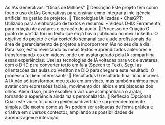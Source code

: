 As IAs Generativas: "Dicas de Milhões"
📒 Descrição
Este projeto tem como foco o uso de IAs Generativas para ensinar como integrar a inteligência artificial na gestão de projetos.
🤖 Tecnologias Utilizadas
•	ChatGPT: Utilizado para a elaboração de textos e resumos.
•	Videos D-ID: Ferramenta para criação de avatares e geração de áudio.
🧐 Processo de Criação
O ponto de partida foi um texto que eu já havia publicado no meu LinkedIn. O objetivo do projeto é criar conteúdo semanal que ajude profissionais da área de gerenciamento de projetos a incorporarem IAs no seu dia a dia. Para isso, estou revisitando os meus textos e aprendizados anteriores e transformando-os em vídeos, onde um avatar gerado pela IA compartilha essas experiências.
Usei as tecnologias de IA voltadas para voz e avatares, com o D-ID para converter texto em fala (Speech to Text). Segui as orientações das aulas do Venilton na DIO para chegar a este resultado. O processo foi bem interessante!
🚀 Resultados
O resultado final ficou incrível. A IA não só transformou meu texto em um vídeo, mas também animou meu avatar com expressões faciais, movimento dos lábios e até piscadas dos olhos. Além disso, pude escolher a voz que acompanharia o avatar, tornando a experiência ainda mais personalizada.
💭 Reflexão (Opcional)
Criar este vídeo foi uma experiência divertida e surpreendentemente simples. Ele mostra como as IAs podem ser aplicadas de forma prática e criativa em diversos contextos, ampliando as possibilidades de aprendizagem e interação.



